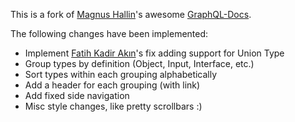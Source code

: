 This is a fork of [Magnus Hallin](https://github.com/mhallin)'s awesome 
[GraphQL-Docs](https://github.com/mhallin/graphql-docs).

The following changes have been implemented:
* Implement [Fatih Kadir Akın](https://github.com/f)'s fix adding support for Union Type
* Group types by definition (Object, Input, Interface, etc.)
* Sort types within each grouping alphabetically
* Add a header for each grouping (with link)
* Add fixed side navigation 
* Misc style changes, like pretty scrollbars :)